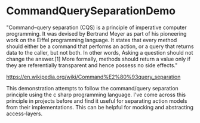 # CommandQuerySeparationDemo

"Command–query separation (CQS) is a principle of imperative computer programming. It was devised by Bertrand Meyer as part of his pioneering work on the Eiffel programming language.
It states that every method should either be a command that performs an action, or a query that returns data to the caller, but not both. In other words, Asking a question should not change the answer.[1] More formally, methods should return a value only if they are referentially transparent and hence possess no side effects."

https://en.wikipedia.org/wiki/Command%E2%80%93query_separation

This demonstration attempts to follow the command/query separation principle using the c sharp programming language. I've come across this principle in projects before and find it useful for separating action models from their implementations. This can be helpful for mocking and abstracting access-layers.
